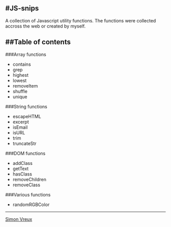 #JS-snips
---

A collection of Javascript utility functions. 
The functions were collected accross the web or created by myself.

##Table of contents
---

###Array functions

- contains
- grep
- highest
- lowest
- removeItem
- shuffle
- unique

###String functions

- escapeHTML
- excerpt
- isEmail
- isURL
- trim
- truncateStr

###DOM functions

- addClass
- getText
- hasClass
- removeChildren
- removeClass

###Various functions

- randomRGBColor


***

[Simon Vreux](http://simonvreux.be)
